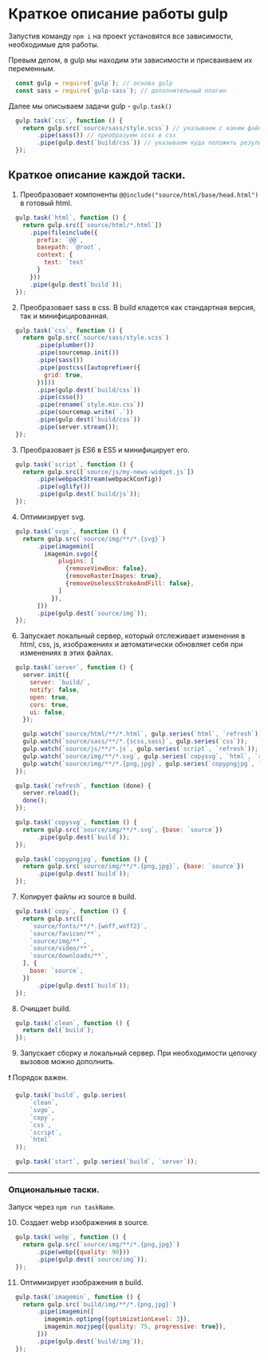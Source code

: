 # Краткоe описание работы gulp

Запустив команду `npm i` на проект установятся все зависимости, необходимые для работы.

Превым делом, в gulp мы находим эти зависимости и присваиваем их переменным.

```js
  const gulp = require(`gulp`); // основа gulp
  const sass = require(`gulp-sass`); // дополнительный плагин
```

Далее мы описываем задачи gulp - `gulp.task()`

```js
  gulp.task(`css`, function () {
    return gulp.src(`source/sass/style.scss`) // указываем с каким файлом мы работаем
        .pipe(sass()) // преобразуем scss в css
        .pipe(gulp.dest(`build/css`)) // указываем куда положить результат преобразования
  });
```

## Краткое описание каждой таски.

1. Преобразовает компоненты `@@include("source/html/base/head.html")` в готовый html.

```js
  gulp.task(`html`, function () {
    return gulp.src([`source/html/*.html`])
      .pipe(fileinclude({
        prefix: `@@`,
        basepath: `@root`,
        context: {
          test: `text`
        }
      }))
      .pipe(gulp.dest(`build`));
  });
```

2. Преобразовает sass в css. В build кладется как стандартная версия, так и минифицированная.

```js
  gulp.task(`css`, function () {
    return gulp.src(`source/sass/style.scss`)
        .pipe(plumber())
        .pipe(sourcemap.init())
        .pipe(sass())
        .pipe(postcss([autoprefixer({
          grid: true,
        })]))
        .pipe(gulp.dest(`build/css`))
        .pipe(csso())
        .pipe(rename(`style.min.css`))
        .pipe(sourcemap.write(`.`))
        .pipe(gulp.dest(`build/css`))
        .pipe(server.stream());
  });
```

3. Преобразовает js ES6 в ES5 и минифицирует его. 

```js
  gulp.task(`script`, function () {
    return gulp.src([`source/js/my-news-widget.js`])
        .pipe(webpackStream(webpackConfig))
        .pipe(uglify())
        .pipe(gulp.dest(`build/js`));
  });
```

4. Оптимизирует svg.

```js
  gulp.task(`svgo`, function () {
    return gulp.src(`source/img/**/*.{svg}`)
        .pipe(imagemin([
          imagemin.svgo({
              plugins: [
                {removeViewBox: false},
                {removeRasterImages: true},
                {removeUselessStrokeAndFill: false},
              ]
            }),
        ]))
        .pipe(gulp.dest(`source/img`));
  });
```

6. Запускает локальный сервер, который отслеживает изменения в html, css, js, изображениях и автоматически обновляет себя при изменениях в этих файлах.

```js
  gulp.task(`server`, function () {
    server.init({
      server: `build/`,
      notify: false,
      open: true,
      cors: true,
      ui: false,
    });

    gulp.watch(`source/html/**/*.html`, gulp.series(`html`, `refresh`));
    gulp.watch(`source/sass/**/*.{scss,sass}`, gulp.series(`css`));
    gulp.watch(`source/js/**/*.js`, gulp.series(`script`, `refresh`));
    gulp.watch(`source/img/**/*.svg`, gulp.series(`copysvg`, `html`, `refresh`));
    gulp.watch(`source/img/**/*.{png,jpg}`, gulp.series(`copypngjpg`, `html`, `refresh`));
  });

  gulp.task(`refresh`, function (done) {
    server.reload();
    done();
  });

  gulp.task(`copysvg`, function () {
    return gulp.src(`source/img/**/*.svg`, {base: `source`})
        .pipe(gulp.dest(`build`));
  });

  gulp.task(`copypngjpg`, function () {
    return gulp.src(`source/img/**/*.{png,jpg}`, {base: `source`})
        .pipe(gulp.dest(`build`));
  });
```

7. Копирует файлы из source в build.

```js
  gulp.task(`copy`, function () {
    return gulp.src([
      `source/fonts/**/*.{woff,woff2}`,
      `source/favicon/**`,
      `source/img/**`,
      `source/video/**`,
      `source/downloads/**`,
    ], {
      base: `source`,
    })
        .pipe(gulp.dest(`build`));
  });
```

8. Очищает build.

```js
  gulp.task(`clean`, function () {
    return del(`build`);
  });
```

9. Запускает сборку и локальный сервер. При необходимости цепочку вызовов можно дополнить. 

❗ Порядок важен.

```js
  gulp.task(`build`, gulp.series(
      `clean`,
      `svgo`,
      `copy`,
      `css`,
      `script`,
      `html`
  ));

  gulp.task(`start`, gulp.series(`build`, `server`));
```

---

### Опциональные таски. 
Запуск через `npm run taskName`.

10. Создает webp изображения в source.

```js
  gulp.task(`webp`, function () {
    return gulp.src(`source/img/**/*.{png,jpg}`)
        .pipe(webp({quality: 90}))
        .pipe(gulp.dest(`source/img`));
  });
```

11. Оптимизирует изображения в build.

```js
  gulp.task(`imagemin`, function () {
    return gulp.src(`build/img/**/*.{png,jpg}`)
        .pipe(imagemin([
          imagemin.optipng({optimizationLevel: 3}),
          imagemin.mozjpeg({quality: 75, progressive: true}),
        ]))
        .pipe(gulp.dest(`build/img`));
  });
```
